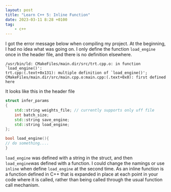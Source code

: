```yaml
---
layout: post
title: "Learn C++ 5: Inline Function"
date: 2023-03-11 8:28 +0100
tag: 
    - c++
---
```


I got the error message below when compiling my project. At the beginning, I had no idea what was going on. I only define the function `load_engine` once in the header file, and there is no definition elsewhere.

```log
/usr/bin/ld: CMakeFiles/main.dir/src/trt.cpp.o: in function `load_engine()':
trt.cpp:(.text+0x131): multiple definition of `load_engine()'; 
CMakeFiles/main.dir/src/main.cpp.o:main.cpp:(.text+0x0): first defined here
```

It looks like this in the header file

```c++
struct infer_params
{
    std::string weights_file; // currently supports only uff file
    int batch_size;
    std::string save_engine;
    std::string load_engine;
};

bool load_engine(){
// do something....
}
```

`load_engine` was defined with a string in the struct, and then `load_engine`was defined with a function. I could change the namings or use `inline` when define `load_engine` at the second time. As an inline function is a function defined in C++ that is expanded in place at each point in your code where it is called, rather than being called through the usual function call mechanism. 
